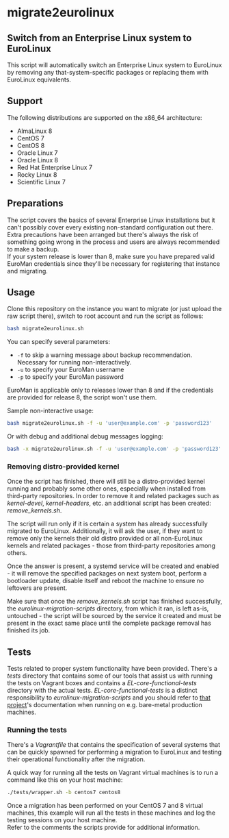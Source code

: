 # migrate2eurolinux

## Switch from an Enterprise Linux system to EuroLinux

This script will automatically switch an Enterprise Linux system to EuroLinux
by removing any that-system-specific packages or replacing them with EuroLinux
equivalents.

## Support

The following distributions are supported on the x86_64 architecture:
- AlmaLinux 8
- CentOS 7
- CentOS 8
- Oracle Linux 7
- Oracle Linux 8
- Red Hat Enterprise Linux 7
- Rocky Linux 8
- Scientific Linux 7

## Preparations

The script covers the basics of several Enterprise Linux installations but it
can't possibly cover every existing non-standard configuration out there.  
Extra precautions have been arranged but there's always the risk of something
going wrong in the process and users are always recommended to make a backup.  
If your system release is lower than 8, make sure you have prepared valid
EuroMan credentials since they'll be necessary for registering that instance
and migrating.

## Usage

Clone this repository on the instance you want to migrate (or just upload the
raw script there), switch to root account and run the script as follows:

```bash
bash migrate2eurolinux.sh
```

You can specify several parameters:

- `-f` to skip a warning message about backup recommendation. Necessary for
  running non-interactively.
- `-u` to specify your EuroMan username
- `-p` to specify your EuroMan password

EuroMan is applicable only to releases lower than 8 and if the credentials are
provided for release 8, the script won't use them.

Sample non-interactive usage:

```bash
bash migrate2eurolinux.sh -f -u 'user@example.com' -p 'password123'
```

Or with debug and additional debug messages logging:

```bash
bash -x migrate2eurolinux.sh -f -u 'user@example.com' -p 'password123' | tee -a migration_debug.log
```

### Removing distro-provided kernel

Once the script has finished, there will still be a distro-provided kernel
running and probably some other ones, especially when installed from
third-party repositories. In order to remove it and related packages such as
*kernel-devel*, *kernel-headers*, etc. an additional script has been created:
*remove_kernels.sh*.

The script will run only if it is certain a system has already successfully
migrated to EuroLinux. Additionally, it will ask the user, if they want to
remove only the kernels their old distro provided or all non-EuroLinux kernels
and related packages - those from third-party repositories among others.

Once the answer is present, a systemd service will be created and enabled - it
will remove the specified packages on next system boot, perform a bootloader
update, disable itself and reboot the machine to ensure no leftovers are
present.

Make sure that once the *remove_kernels.sh* script has finished successfully,
the *eurolinux-migration-scripts* directory, from which it ran, is left as-is,
untouched - the script will be sourced by the service it created and must be
present in the exact same place until the complete package removal has finished
its job.

## Tests

Tests related to proper system functionality have been provided. There's a
*tests* directory that contains some of our tools that assist us with running
the tests on Vagrant boxes and contains a *EL-core-functional-tests* directory
with the actual tests.
*EL-core-functional-tests* is a distinct responsibility to
*eurolinux-migration-scripts* and you should refer to [that
project](https://github.com/EuroLinux/EL-core-functional-tests)'s
documentation when running on e.g. bare-metal production machines.

### Running the tests

There's a *Vagrantfile* that contains the specification of several systems
that can be quickly spawned for performing a migration to EuroLinux and
testing their operational functionality after the migration. 

A quick way for running all the tests on Vagrant virtual machines is to run a
command like this on your host machine:

```bash
./tests/wrapper.sh -b centos7 centos8
```

Once a migration has been performed on your CentOS 7 and 8 virtual machines,
this example will run all the tests in these machines and log the testing
sessions on your host machine.  
Refer to the comments the scripts provide for additional information.

